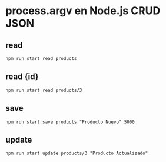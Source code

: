 # process.argv en Node.js CRUD JSON


## read

```shell
npm run start read products
```


## read {id}

```shell
npm run start read products/3
```

## save

```shell
npm run start save products "Producto Nuevo" 5000
```


## update

```shell
npm run start update products/3 "Producto Actualizado"
```